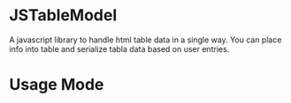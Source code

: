 # JSTableModel
A javascript library to handle html table data in a single way.
You can place info into table and serialize tabla data based on user entries.

# Usage Mode
<code>
  <div id="table-home"></div>
  <script>
  var model = {
				key_field: 'score_id',
				columns: [
					{
						label: 'HOME PLAYER', class:'', type:'select', value_key: 'idplayer', 
						options: [
							{text: 'Player 1', value:1},
							{text: 'Player 2', value:2},
							{text: 'Player 3', value:3}
						]
					},
					{label: 'TOTAL POINTS', class: '', type:'number', value_key: 'total_points'},
					{
						label: 'GAMES', class: '', type:'select', value_key: 'game_status',
						options: [
							{text: 'Wins', value:'wins'},
							{text: 'Lost', value:'lost'},
							{text: 'Not Played', value:'not_played'}
						]
					},
					{label: '10-0', class:'', type:'number',value_key:'ten_cero'},
					{label: 'ERO', class: '', type:'number', value_key: 'ero'},
					{label: '1st attempt', class: '', type:'number', value_key: 'first_attempt'},
				]
		};
		var table_home = new SBTableModel(model, document.getElementById('table-home'));
		table_home.Build();
  </script>
</code>
